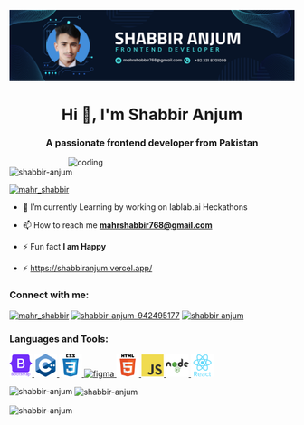 ![logo](https://github.com/Shabbir-Anjum/Shabbir-Anjum/blob/main/Black%20Yellow%20Modern%20Programmer%20LinkedIn%20Banner%20(1).png)
<h1 align="center">Hi 👋, I'm Shabbir Anjum</h1>

<h3 align="center">A passionate frontend developer from Pakistan</h3>

<img align="right" alt="coding" width="400" src="https://images.fastcompany.net/image/upload/wp-cms/uploads/2023/08/p-3-90931184-hire-education.webp">

<p align="left"> <img src="https://komarev.com/ghpvc/?username=shabbir-anjum&label=Profile%20views&color=0e75b6&style=flat" alt="shabbir-anjum" /> </p>

<p align="left"> <a href="https://twitter.com/mahr_shabbir" target="blank"><img src="https://img.shields.io/twitter/follow/mahr_shabbir?logo=twitter&style=for-the-badge" alt="mahr_shabbir" /></a> </p>

- 🌱 I’m currently Learning by working on lablab.ai Heckathons

- 📫 How to reach me **mahrshabbir768@gmail.com**
  
- ⚡ Fun fact **I am Happy**
  
- ⚡ https://shabbiranjum.vercel.app/
  
<h3 align="left">Connect with me:</h3>
<p align="left">
  
<a href="https://twitter.com/mahr_shabbir" target="blank"><img align="center" src="https://raw.githubusercontent.com/rahuldkjain/github-profile-readme-generator/master/src/images/icons/Social/twitter.svg" alt="mahr_shabbir" height="30" width="40" /></a>
<a href="https://linkedin.com/in/shabbir-anjum-942495177" target="blank"><img align="center" src="https://raw.githubusercontent.com/rahuldkjain/github-profile-readme-generator/master/src/images/icons/Social/linked-in-alt.svg" alt="shabbir-anjum-942495177" height="30" width="40" /></a>
<a href="https://fb.com/shabbir anjum" target="blank"><img align="center" src="https://raw.githubusercontent.com/rahuldkjain/github-profile-readme-generator/master/src/images/icons/Social/facebook.svg" alt="shabbir anjum" height="30" width="40" /></a>
</p>
<h3 align="left">Languages and Tools:</h3>
<p align="left"> <a href="https://getbootstrap.com" target="_blank" rel="noreferrer"> <img src="https://raw.githubusercontent.com/devicons/devicon/master/icons/bootstrap/bootstrap-plain-wordmark.svg" alt="bootstrap" width="40" height="40"/> </a> <a href="https://www.w3schools.com/cpp/" target="_blank" rel="noreferrer"> <img src="https://raw.githubusercontent.com/devicons/devicon/master/icons/cplusplus/cplusplus-original.svg" alt="cplusplus" width="40" height="40"/> </a> <a href="https://www.w3schools.com/css/" target="_blank" rel="noreferrer"> <img src="https://raw.githubusercontent.com/devicons/devicon/master/icons/css3/css3-original-wordmark.svg" alt="css3" width="40" height="40"/> </a> <a href="https://www.figma.com/" target="_blank" rel="noreferrer"> <img src="https://www.vectorlogo.zone/logos/figma/figma-icon.svg" alt="figma" width="40" height="40"/> </a> <a href="https://www.w3.org/html/" target="_blank" rel="noreferrer"> <img src="https://raw.githubusercontent.com/devicons/devicon/master/icons/html5/html5-original-wordmark.svg" alt="html5" width="40" height="40"/> </a> <a href="https://developer.mozilla.org/en-US/docs/Web/JavaScript" target="_blank" rel="noreferrer"> <img src="https://raw.githubusercontent.com/devicons/devicon/master/icons/javascript/javascript-original.svg" alt="javascript" width="40" height="40"/> </a> <a href="https://nodejs.org" target="_blank" rel="noreferrer"> <img src="https://raw.githubusercontent.com/devicons/devicon/master/icons/nodejs/nodejs-original-wordmark.svg" alt="nodejs" width="40" height="40"/> </a> <a href="https://reactjs.org/" target="_blank" rel="noreferrer"> <img src="https://raw.githubusercontent.com/devicons/devicon/master/icons/react/react-original-wordmark.svg" alt="react" width="40" height="40"/> </a> </p>


<p><img align="left" src="https://github-readme-stats.vercel.app/api/top-langs?username=shabbir-anjum&show_icons=true&locale=en&layout=compact" alt="shabbir-anjum" /></p>


<p>&nbsp;<img align="center" src="https://github-readme-stats.vercel.app/api?username=shabbir-anjum&show_icons=true&locale=en" alt="shabbir-anjum" /></p>


<p><img align="center" src="https://github-readme-streak-stats.herokuapp.com/?user=shabbir-anjum&" alt="shabbir-anjum" /></p>
